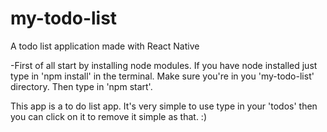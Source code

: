 # my-todo-list
A todo list application made with React Native

-First of all start by installing node modules. If you have node installed just type in 'npm install' in the terminal. Make sure you're in you 'my-todo-list' directory. Then type in 'npm start'.

This app is a to do list app.
It's very simple to use type in your 'todos' then you can click on it to remove it simple as that. :)
